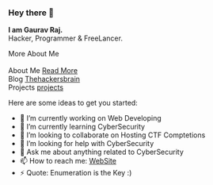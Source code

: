 ### Hey there 👋
<b> I am Gaurav Raj.</b> <br> Hacker, Programmer & FreeLancer.

More About Me<br><br>
About Me       [Read More](https://thehackersbrain.pythonanywhere.com/about)<br>
Blog           [Thehackersbrain](https://thehackersbrain.pythonanywhere.com/)<br>
Projects       [projects](https://github.com/thehackersbrain?tab=repositories)<br>


<!--
**thehackersbrain/thehackersbrain** is a ✨ _special_ ✨ repository because its `README.md` (this file) appears on your GitHub profile.
-->
Here are some ideas to get you started:

- 🔭 I’m currently working on Web Developing
- 🌱 I’m currently learning CyberSecurity
- 👯 I’m looking to collaborate on Hosting CTF Comptetions
- 🤔 I’m looking for help with CyberSecurity
- 💬 Ask me about anything related to CyberSecurity
- 📫 How to reach me: [WebSite](https://thehackersbrain.pythonanywhere.com/)
- ⚡ Quote: Enumeration is the Key :)
